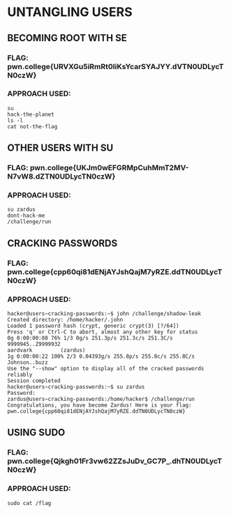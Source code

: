 # UNTANGLING USERS

## BECOMING ROOT WITH SE
### FLAG: pwn.college{URVXGu5iRmRt0IiKsYcarSYAJYY.dVTN0UDLycTN0czW}
### APPROACH USED: 
````
su
hack-the-planet
ls -l
cat not-the-flag
````

## OTHER USERS WITH SU
### FLAG: pwn.college{UKJm0wEFGRMpCuhMmT2MV-N7vW8.dZTN0UDLycTN0czW}
### APPROACH USED:
````
su zardus
dont-hack-me
/challenge/run
````

## CRACKING PASSWORDS
### FLAG: pwn.college{cpp60qi81dENjAYJshQajM7yRZE.ddTN0UDLycTN0czW}
### APPROACH USED:
````
hacker@users~cracking-passwords:~$ john /challenge/shadow-leak
Created directory: /home/hacker/.john
Loaded 1 password hash (crypt, generic crypt(3) [?/64])
Press 'q' or Ctrl-C to abort, almost any other key for status
0g 0:00:00:08 76% 1/3 0g/s 251.3p/s 251.3c/s 251.3C/s 9999945..Z9999932
aardvark         (zardus)
1g 0:00:00:22 100% 2/3 0.04393g/s 255.8p/s 255.8c/s 255.8C/s Johnson..buzz
Use the "--show" option to display all of the cracked passwords reliably
Session completed
hacker@users~cracking-passwords:~$ su zardus
Password:
zardus@users~cracking-passwords:/home/hacker$ /challenge/run
Congratulations, you have become Zardus! Here is your flag:
pwn.college{cpp60qi81dENjAYJshQajM7yRZE.ddTN0UDLycTN0czW}
````

## USING SUDO
### FLAG: pwn.college{Qjkgh01Fr3vw62ZZsJuDv_GC7P_.dhTN0UDLycTN0czW}
### APPROACH USED:
````
sudo cat /flag
````